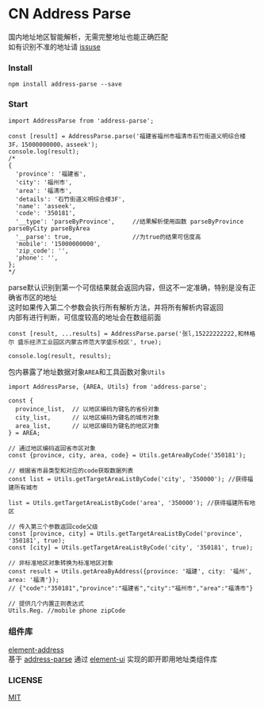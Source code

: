 # CN Address Parse

国内地址地区智能解析，无需完整地址也能正确匹配  
如有识别不准的地址请 [issuse](https://github.com/akebe/address-parse/issues)

### Install
`npm install address-parse --save`

### Start
````
import AddressParse from 'address-parse';

const [result] = AddressParse.parse('福建省福州市福清市石竹街道义明综合楼3F，15000000000，asseek');
console.log(result);
/* 
{
  'province': '福建省',
  'city': '福州市',
  'area': '福清市',
  'details': '石竹街道义明综合楼3F',
  'name': 'asseek',
  'code': '350181',
  '__type': 'parseByProvince',     //结果解析使用函数 parseByProvince parseByCity parseByArea
  '__parse': true,                 //为true的结果可信度高
  'mobile': '15000000000',
  'zip_code': '',
  'phone': '',
};
*/
````

parse默认识别到第一个可信结果就会返回内容，但这不一定准确，特别是没有正确省市区的地址  
这时如果传入第二个参数会执行所有解析方法，并将所有解析内容返回  
内部有进行判断，可信度较高的地址会在数组前面
````
const [result, ...results] = AddressParse.parse('张l,15222222222,和林格尔 盛乐经济工业园区内蒙古师范大学盛乐校区', true);

console.log(result, results);
````
包内暴露了地址数据对象`AREA`和工具函数对象`Utils`
````
import AddressParse, {AREA, Utils} from 'address-parse';

const {
  province_list,  // 以地区编码为键名的省份对象
  city_list,      // 以地区编码为键名的城市对象
  area_list,      // 以地区编码为键名的地区对象
} = AREA;

// 通过地区编码返回省市区对象
const {province, city, area, code} = Utils.getAreaByCode('350181');

// 根据省市县类型和对应的code获取数据列表 
const list = Utils.getTargetAreaListByCode('city', '350000'); //获得福建所有城市

list = Utils.getTargetAreaListByCode('area', '350000'); //获得福建所有地区

// 传入第三个参数返回code父级
const [province, city] = Utils.getTargetAreaListByCode('province', '350181', true);
const [city] = Utils.getTargetAreaListByCode('city', '350181', true);

// 非标准地区对象转换为标准地区对象
const result = Utils.getAreaByAddress({province: '福建', city: '福州', area: '福清'});
// {"code":"350181","province":"福建省","city":"福州市","area":"福清市"}

// 提供几个内置正则表达式
Utils.Reg. //mobile phone zipCode
````
### 组件库
 [element-address](https://github.com/akebe/element-address)  
 基于 [address-parse](https://github.com/akebe/address-parse) 通过 [element-ui](https://github.com/ElemeFE/element) 实现的即开即用地址类组件库
 
### LICENSE
[MIT](https://en.wikipedia.org/wiki/MIT_License)